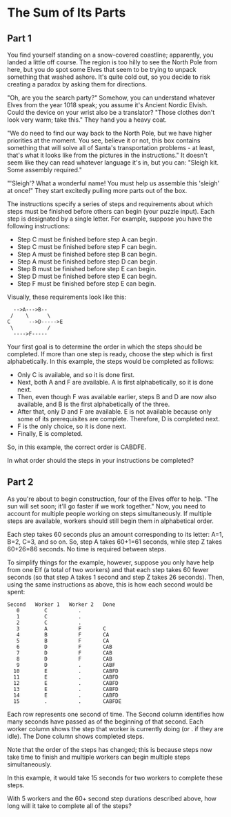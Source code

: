 The Sum of Its Parts
====================

Part 1
------

You find yourself standing on a snow-covered coastline; apparently,
you landed a little off course. The region is too hilly to see the
North Pole from here, but you do spot some Elves that seem to be
trying to unpack something that washed ashore. It's quite cold out,
so you decide to risk creating a paradox by asking them for directions.

"Oh, are you the search party?" Somehow, you can understand whatever
Elves from the year 1018 speak; you assume it's Ancient Nordic
Elvish. Could the device on your wrist also be a translator? "Those
clothes don't look very warm; take this." They hand you a heavy
coat.

"We do need to find our way back to the North Pole, but we have
higher priorities at the moment. You see, believe it or not, this
box contains something that will solve all of Santa's transportation
problems - at least, that's what it looks like from the pictures
in the instructions." It doesn't seem like they can read whatever
language it's in, but you can: "Sleigh kit. Some assembly required."

"'Sleigh'? What a wonderful name! You must help us assemble this
'sleigh' at once!" They start excitedly pulling more parts out of
the box.

The instructions specify a series of steps and requirements about
which steps must be finished before others can begin (your puzzle
input). Each step is designated by a single letter. For example,
suppose you have the following instructions:

  - Step C must be finished before step A can begin.
  - Step C must be finished before step F can begin.
  - Step A must be finished before step B can begin.
  - Step A must be finished before step D can begin.
  - Step B must be finished before step E can begin.
  - Step D must be finished before step E can begin.
  - Step F must be finished before step E can begin.

Visually, these requirements look like this:


      -->A--->B--
     /    \      \
    C      -->D----->E
     \           /
      ---->F-----

Your first goal is to determine the order in which the steps should
be completed. If more than one step is ready, choose the step which
is first alphabetically. In this example, the steps would be completed
as follows:

  - Only C is available, and so it is done first.
  - Next, both A and F are available. A is first alphabetically,
    so it is done next.
  - Then, even though F was available earlier, steps B and D are now
    also available, and B is the first alphabetically of the three.
  - After that, only D and F are available. E is not available because
    only some of its prerequisites are complete. Therefore, D is
    completed next.
  - F is the only choice, so it is done next.
  - Finally, E is completed.

So, in this example, the correct order is CABDFE.

In what order should the steps in your instructions be completed?


Part 2
------

As you're about to begin construction, four of the Elves offer to
help. "The sun will set soon; it'll go faster if we work together."
Now, you need to account for multiple people working on steps
simultaneously. If multiple steps are available, workers should
still begin them in alphabetical order.

Each step takes 60 seconds plus an amount corresponding to its
letter: A=1, B=2, C=3, and so on. So, step A takes 60+1=61 seconds,
while step Z takes 60+26=86 seconds. No time is required between
steps.

To simplify things for the example, however, suppose you only have
help from one Elf (a total of two workers) and that each step takes
60 fewer seconds (so that step A takes 1 second and step Z takes
26 seconds). Then, using the same instructions as above, this is
how each second would be spent:

    Second   Worker 1   Worker 2   Done
       0        C          .        
       1        C          .        
       2        C          .        
       3        A          F       C
       4        B          F       CA
       5        B          F       CA
       6        D          F       CAB
       7        D          F       CAB
       8        D          F       CAB
       9        D          .       CABF
      10        E          .       CABFD
      11        E          .       CABFD
      12        E          .       CABFD
      13        E          .       CABFD
      14        E          .       CABFD
      15        .          .       CABFDE

Each row represents one second of time. The Second column identifies
how many seconds have passed as of the beginning of that second.
Each worker column shows the step that worker is currently doing
(or . if they are idle). The Done column shows completed steps.

Note that the order of the steps has changed; this is because steps
now take time to finish and multiple workers can begin multiple
steps simultaneously.

In this example, it would take 15 seconds for two workers to complete
these steps.

With 5 workers and the 60+ second step durations described above,
how long will it take to complete all of the steps?
